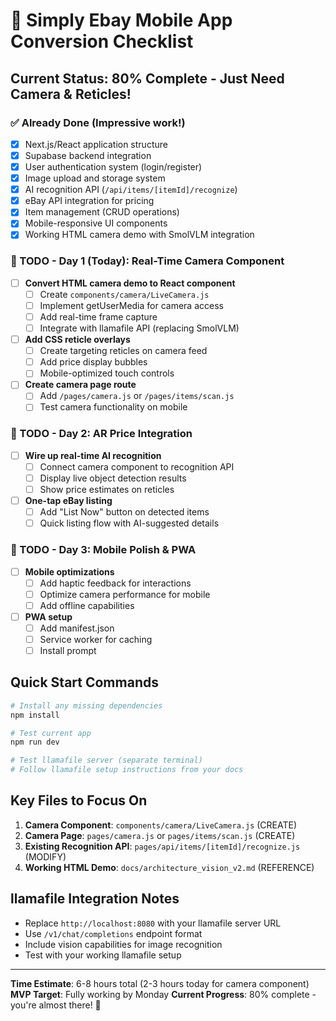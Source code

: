 # 🚀 Simply Ebay Mobile App Conversion Checklist

## Current Status: 80% Complete - Just Need Camera & Reticles!

### ✅ Already Done (Impressive work!)
- [x] Next.js/React application structure
- [x] Supabase backend integration  
- [x] User authentication system (login/register)
- [x] Image upload and storage system
- [x] AI recognition API (`/api/items/[itemId]/recognize`)
- [x] eBay API integration for pricing
- [x] Item management (CRUD operations)
- [x] Mobile-responsive UI components
- [x] Working HTML camera demo with SmolVLM integration

### 🔧 TODO - Day 1 (Today): Real-Time Camera Component
- [ ] **Convert HTML camera demo to React component**
  - [ ] Create `components/camera/LiveCamera.js`
  - [ ] Implement getUserMedia for camera access
  - [ ] Add real-time frame capture
  - [ ] Integrate with llamafile API (replacing SmolVLM)
- [ ] **Add CSS reticle overlays**
  - [ ] Create targeting reticles on camera feed
  - [ ] Add price display bubbles
  - [ ] Mobile-optimized touch controls
- [ ] **Create camera page route**
  - [ ] Add `/pages/camera.js` or `/pages/items/scan.js`
  - [ ] Test camera functionality on mobile

### 🎯 TODO - Day 2: AR Price Integration  
- [ ] **Wire up real-time AI recognition**
  - [ ] Connect camera component to recognition API
  - [ ] Display live object detection results
  - [ ] Show price estimates on reticles
- [ ] **One-tap eBay listing**
  - [ ] Add "List Now" button on detected items
  - [ ] Quick listing flow with AI-suggested details

### 📱 TODO - Day 3: Mobile Polish & PWA
- [ ] **Mobile optimizations**
  - [ ] Add haptic feedback for interactions
  - [ ] Optimize camera performance for mobile
  - [ ] Add offline capabilities
- [ ] **PWA setup**
  - [ ] Add manifest.json
  - [ ] Service worker for caching
  - [ ] Install prompt

## Quick Start Commands

```bash
# Install any missing dependencies
npm install

# Test current app
npm run dev

# Test llamafile server (separate terminal)
# Follow llamafile setup instructions from your docs
```

## Key Files to Focus On

1. **Camera Component**: `components/camera/LiveCamera.js` (CREATE)
2. **Camera Page**: `pages/camera.js` or `pages/items/scan.js` (CREATE)  
3. **Existing Recognition API**: `pages/api/items/[itemId]/recognize.js` (MODIFY)
4. **Working HTML Demo**: `docs/architecture_vision_v2.md` (REFERENCE)

## llamafile Integration Notes
- Replace `http://localhost:8080` with your llamafile server URL
- Use `/v1/chat/completions` endpoint format
- Include vision capabilities for image recognition
- Test with your working llamafile setup

---

**Time Estimate**: 6-8 hours total (2-3 hours today for camera component)
**MVP Target**: Fully working by Monday 
**Current Progress**: 80% complete - you're almost there! 🎉
